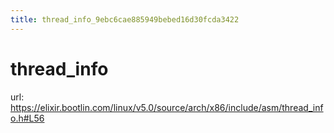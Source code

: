 ```yaml
---
title: thread_info_9ebc6cae885949bebed16d30fcda3422
---
```


# thread_info

url: https://elixir.bootlin.com/linux/v5.0/source/arch/x86/include/asm/thread_info.h#L56